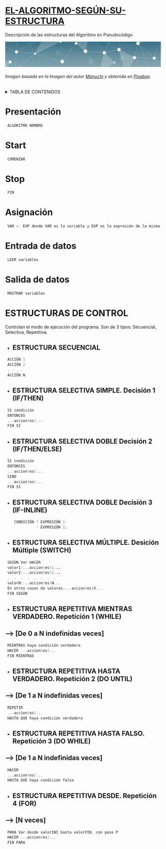 # <ins>EL-ALGORITMO-SEGÚN-SU-ESTRUCTURA</ins>
Descripción de las estructuras del Algoritmo en Pseudocódigo

<img src="IMG/marco superior.jpg">

###### Imagen basada en la Imagen del autor [Manuchi][1] y obtenida en [Pixabay][2]

<details>
<summary>TABLA DE CONTENIDOS</summary>
 
+ [Presentación](#Presentación)
+ [Start](#Start)
+ [Stop](#Stop)
+ [Asignación](#Asignación)
+ [Entrada de datos](#Entrada-de-datos)
+ [Salida de datos](#Salida-de-datos)
+ [Estructuras de Control](#Estructuras-de-control)
    + [Estructura Secuencial](#Estructura-Secuencial)
    + [Estructura Selectiva Simple (IF/THEN)](#Estructura-Selectiva-Simple-Decisión-1--IF/THEN--)
    + [IF/THEN/ELSE](#)
    + [IF-INLINE](#)
    + [SWITCH](#)
    + [WHILE](#)
    + [DO UNTIL](#)
    + [DO WHILE](#)
    + [FOR](#)
</details>

# Presentación 
```C++
 ALGORITMO NOMBRE
```
# Start     
```C++
 COMENZAR
```
# Stop      
```C++
 FIN
```
# Asignación  
```C++
 VAR <- EXP donde VAR es la variable y EXP es la expresión de la misma
```
# Entrada de datos     
```C++
 LEER variables
```
# Salida de datos      
```C++
 MOSTRAR variables
```
# ESTRUCTURAS DE CONTROL
Controlan el modo de ejecución del programa. Son de 3 tipos: Secuencial, Selectiva, Repetitiva.

* ## ESTRUCTURA SECUENCIAL
```C++
 ACCIÓN 1
 ACCIÓN 2
 . . . . 
 ACCIÓN N
```

* ## ESTRUCTURA SELECTIVA SIMPLE. Decisión 1 (IF/THEN)
```C++
 SI condición
 ENTONCES 
 ...accion(es)...
 FIN SI
```
* ## ESTRUCTURA SELECTIVA DOBLE Decisión 2 (IF/THEN/ELSE)
```C++
 SI condición
 ENTONCES 
 ...accion(es)...
 SINO
 ...accion(es)...
 FIN SI
```
* ## ESTRUCTURA SELECTIVA DOBLE Decisión 3 (IF-INLINE)

```C++
    CONDICIÓN ? EXPRESIÓN 1
              : EXPRESIÓN 2;
```

* ## ESTRUCTURA SELECTIVA MÚLTIPLE. Desición Múltiple (SWITCH)
```C++
 SEGÚN Var HACER
 valor1:...accion(es)1...
 valor2:...accion(es)2...
 .  .  .  .  .  .  .  .  
 valorN:...accion(es)N...
 En otros casos de valores:...accion(es)X...
 FIN SEGÚN
 ```             
* ## ESTRUCTURA REPETITIVA MIENTRAS VERDADERO. Repetición 1 (WHILE)
## --> [De 0 a N indefinidas veces]
```C++
 MIENTRAS haya condición verdadera
 HACER ...accion(es)...
 FIN MIENTRAS
```
* ## ESTRUCTURA REPETITIVA HASTA VERDADERO. Repetición 2 (DO UNTIL)
## --> [De 1 a N indefinidas veces]
```C++
 REPETIR
 ...accion(es)...
 HASTA QUE haya condición verdadera
```

* ## ESTRUCTURA REPETITIVA HASTA FALSO. Repetición 3 (DO WHILE)
## --> [De 1 a N indefinidas veces]
```C++
 HACER
 ...accion(es)...
 HASTA QUE haya condición falsa
```
* ## ESTRUCTURA REPETITIVA DESDE. Repetición 4 (FOR)
## --> [N veces]
```C++
 PARA Var desde valorINI hasta valorFIN, con paso P
 HACER ...accion(es)...
 FIN PARA
```

[1]: https://www.instagram.com/manuchi7/

[2]: https://pixabay.com/es/illustrations/fondo-abstracto-l%C3%ADnea-ilustraci%C3%B3n-2462431/
  
